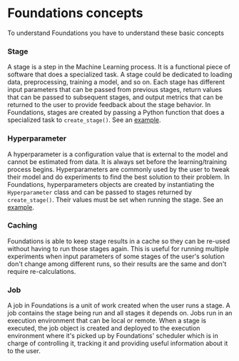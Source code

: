 <h1>Foundations concepts</h1>

To understand Foundations you have to understand these basic concepts

### Stage

A stage is a step in the Machine Learning process. It is a functional piece of software that does a specialized task. A stage could be dedicated to loading data, preprocessing, training a model, and so on. Each stage has different input parameters that can be passed from previous stages, return values that can be passed to subsequent stages, and output metrics that can be returned to the user to provide feedback about the stage behavior. In Foundations, stages are created by passing a Python function that does a specialized task to `create_stage()`. See an [example](../stage_creation/#create_stage_example).

### Hyperparameter

A hyperparameter is a configuration value that is external to the model and cannot be estimated from data. It is always set before the learning/training process begins. Hyperparameters are commonly used by the user to tweak their model and do experiments to find the best solution to their problem. In Foundations, hyperparameters objects are created by instantiating the `Hyperparameter` class and can be passed to stages returned by `create_stage()`. Their values must be set when running the stage. See an [example](../running_stages/#hyperparameter_example).

### Caching

Foundations is able to keep stage results in a cache so they can be re-used without having to run those stages again. This is useful for running multiple experiments when input parameters of some stages of the user's solution don't change among different runs, so their results are the same and don't require re-calculations.

### Job

A job in Foundations is a unit of work created when the user runs a stage. A job contains the stage being run and all stages it depends on. Jobs run in an execution environment that can be local or remote. When a stage is executed, the job object is created and deployed to the execution environment where it's picked up by Foundations' scheduler which is in charge of controlling it, tracking it and providing useful information about it to the user.
